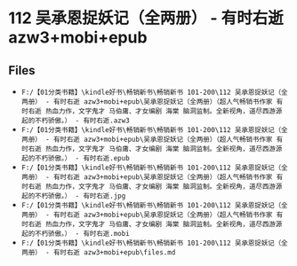 # 112 吴承恩捉妖记（全两册） - 有时右逝 azw3+mobi+epub

## Files

- `F:/【01分类书籍】\kindle好书\畅销新书\畅销新书 101-200\112 吴承恩捉妖记（全两册） - 有时右逝 azw3+mobi+epub\吴承恩捉妖记（全两册）（超人气畅销书作家 有时右逝 热血力作，文字鬼才 马伯庸、才女编剧 海棠 脑洞监制。全新视角，道尽西游源起的不朽骄傲。） - 有时右逝.azw3`
- `F:/【01分类书籍】\kindle好书\畅销新书\畅销新书 101-200\112 吴承恩捉妖记（全两册） - 有时右逝 azw3+mobi+epub\吴承恩捉妖记（全两册）（超人气畅销书作家 有时右逝 热血力作，文字鬼才 马伯庸、才女编剧 海棠 脑洞监制。全新视角，道尽西游源起的不朽骄傲。） - 有时右逝.epub`
- `F:/【01分类书籍】\kindle好书\畅销新书\畅销新书 101-200\112 吴承恩捉妖记（全两册） - 有时右逝 azw3+mobi+epub\吴承恩捉妖记（全两册）（超人气畅销书作家 有时右逝 热血力作，文字鬼才 马伯庸、才女编剧 海棠 脑洞监制。全新视角，道尽西游源起的不朽骄傲。） - 有时右逝.jpg`
- `F:/【01分类书籍】\kindle好书\畅销新书\畅销新书 101-200\112 吴承恩捉妖记（全两册） - 有时右逝 azw3+mobi+epub\吴承恩捉妖记（全两册）（超人气畅销书作家 有时右逝 热血力作，文字鬼才 马伯庸、才女编剧 海棠 脑洞监制。全新视角，道尽西游源起的不朽骄傲。） - 有时右逝.mobi`
- `F:/【01分类书籍】\kindle好书\畅销新书\畅销新书 101-200\112 吴承恩捉妖记（全两册） - 有时右逝 azw3+mobi+epub\files.md`
